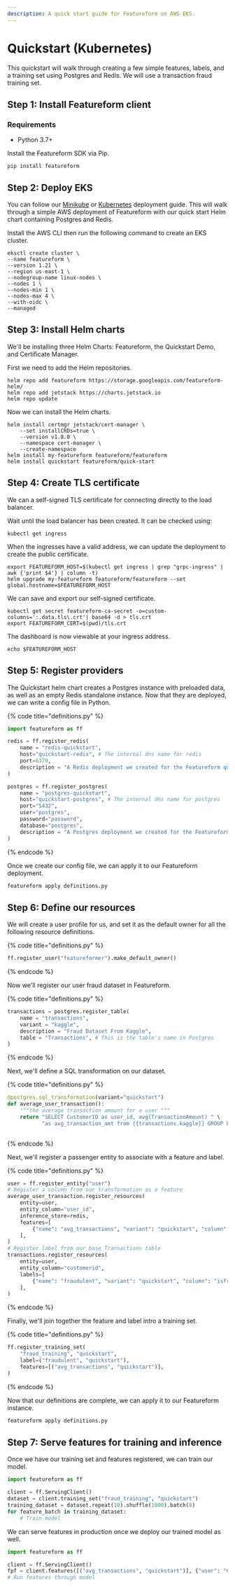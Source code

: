 ```yaml
---
description: A quick start guide for Featureform on AWS EKS.
---
```


# Quickstart (Kubernetes)

This quickstart will walk through creating a few simple features, labels, and a training set using Postgres and Redis. We will use a transaction fraud training set.

## Step 1: Install Featureform client

### Requirements

- Python 3.7+


Install the Featureform SDK via Pip.

```
pip install featureform
```

## Step 2: Deploy EKS

You can follow our [Minikube](deployment/minikube.md) or [Kubernetes](deployment/kubernetes.md) deployment guide. This will walk through a simple AWS deployment of Featureform with our quick start Helm chart containing Postgres and Redis.

Install the AWS CLI then run the following command to create an EKS cluster.

```
eksctl create cluster \
--name featureform \
--version 1.21 \
--region us-east-1 \
--nodegroup-name linux-nodes \
--nodes 1 \
--nodes-min 1 \
--nodes-max 4 \
--with-oidc \
--managed
```

## Step 3: Install Helm charts

We'll be installing three Helm Charts: Featureform, the Quickstart Demo, and Certificate Manager.

First we need to add the Helm repositories.

```
helm repo add featureform https://storage.googleapis.com/featureform-helm/ 
helm repo add jetstack https://charts.jetstack.io 
helm repo update
```

Now we can install the Helm charts.

```
helm install certmgr jetstack/cert-manager \
    --set installCRDs=true \
    --version v1.8.0 \
    --namespace cert-manager \
    --create-namespace
helm install my-featureform featureform/featureform
helm install quickstart featureform/quick-start
```

## Step 4: Create TLS certificate

We can a self-signed TLS certificate for connecting directly to the load balancer.

Wait until the load balancer has been created. It can be checked using:

```
kubectl get ingress
```

When the ingresses have a valid address, we can update the deployment to create the public certificate.

```
export FEATUREFORM_HOST=$(kubectl get ingress | grep "grpc-ingress" | awk {'print $4'} | column -t)
helm upgrade my-featureform featureform/featureform --set global.hostname=$FEATUREFORM_HOST
```

We can save and export our self-signed certificate.

```
kubectl get secret featureform-ca-secret -o=custom-columns=':.data.tls\.crt'| base64 -d > tls.crt
export FEATUREFORM_CERT=$(pwd)/tls.crt
```

The dashboard is now viewable at your ingress address.

```
echo $FEATUREFORM_HOST
```

## Step 5: Register providers

The Quickstart helm chart creates a Postgres instance with preloaded data, as well as an empty Redis standalone instance. Now that they are deployed, we can write a config file in Python.

{% code title="definitions.py" %}
```python
import featureform as ff

redis = ff.register_redis(
    name = "redis-quickstart",
    host="quickstart-redis", # The internal dns name for redis
    port=6379,
    description = "A Redis deployment we created for the Featureform quickstart"
)

postgres = ff.register_postgres(
    name = "postgres-quickstart",
    host="quickstart-postgres", # The internal dns name for postgres
    port="5432",
    user="postgres",
    password="password",
    database="postgres",
    description = "A Postgres deployment we created for the Featureform quickstart"
)
```
{% endcode %}

Once we create our config file, we can apply it to our Featureform deployment.

```bash
featureform apply definitions.py
```

## Step 6: Define our resources

We will create a user profile for us, and set it as the default owner for all the following resource definitions.

{% code title="definitions.py" %}
```python
ff.register_user("featureformer").make_default_owner()
```
{% endcode %}

Now we'll register our  user fraud dataset in Featureform.

{% code title="definitions.py" %}
```python
transactions = postgres.register_table(
    name = "transactions",
    variant = "kaggle",
    description = "Fraud Dataset From Kaggle",
    table = "Transactions", # This is the table's name in Postgres
)
```
{% endcode %}

Next, we'll define a SQL transformation on our dataset.

{% code title="definitions.py" %}
```python
@postgres.sql_transformation(variant="quickstart")
def average_user_transaction():
    """the average transaction amount for a user """
    return "SELECT CustomerID as user_id, avg(TransactionAmount) " \
           "as avg_transaction_amt from {{transactions.kaggle}} GROUP BY user_id"
    
```
{% endcode %}

Next, we'll register a passenger entity to associate with a feature and label.

{% code title="definitions.py" %}
```python
user = ff.register_entity("user")
# Register a column from our transformation as a feature
average_user_transaction.register_resources(
    entity=user,
    entity_column="user_id",
    inference_store=redis,
    features=[
        {"name": "avg_transactions", "variant": "quickstart", "column": "avg_transaction_amt", "type": "float32"},
    ],
)
# Register label from our base Transactions table
transactions.register_resources(
    entity=user,
    entity_column="customerid",
    labels=[
        {"name": "fraudulent", "variant": "quickstart", "column": "isfraud", "type": "bool"},
    ],
)
```
{% endcode %}

Finally, we'll join together the feature and label intro a training set.

{% code title="definitions.py" %}
```python
ff.register_training_set(
    "fraud_training", "quickstart",
    label=("fraudulent", "quickstart"),
    features=[("avg_transactions", "quickstart")],
)
```
{% endcode %}

Now that our definitions are complete, we can apply it to our Featureform instance.

```bash
featureform apply definitions.py
```

## Step 7: Serve features for training and inference

Once we have our training set and features registered, we can train our model.

```python
import featureform as ff

client = ff.ServingClient()
dataset = client.training_set("fraud_training", "quickstart")
training_dataset = dataset.repeat(10).shuffle(1000).batch(8)
for feature_batch in training_dataset:
    # Train model
```

We can serve features in production once we deploy our trained model as well.

```python
import featureform as ff

client = ff.ServingClient()
fpf = client.features([("avg_transactions", "quickstart")], {"user": "C1410926"})
# Run features through model
```
